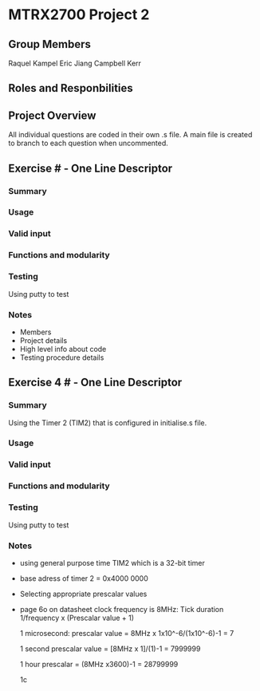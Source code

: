 # MTRX2700 Project 2

## Group Members
Raquel Kampel
Eric Jiang
Campbell Kerr

## Roles and Responbilities


## Project Overview
All individual questions are coded in their own .s file. A main file is created to branch to each question when uncommented. 

## Exercise # - One Line Descriptor

### Summary

### Usage

### Valid input

### Functions and modularity

### Testing
Using putty to test

### Notes
- Members
- Project details
- High level info about code
- Testing procedure details

## Exercise 4 # - One Line Descriptor

### Summary
Using the Timer 2 (TIM2) that is configured in initialise.s file.  
### Usage

### Valid input

### Functions and modularity

### Testing
Using putty to test

### Notes
- using general purpose time TIM2 which is a 32-bit timer
- base adress of timer 2 = 0x4000 0000
- Selecting appropriate prescalar values
- page 6o on datasheet clock frequency is 8MHz:
  Tick duration 1/frequency x (Prescalar value + 1)

  1 microsecond:
  prescalar value = 8MHz x 1x10^-6/(1x10^-6)-1 = 7

  1 second
  prescalar value = [8MHz x 1]/(1)-1 = 7999999

  1 hour
  prescalar = (8MHz x3600)-1 = 28799999

  1c
  
  
